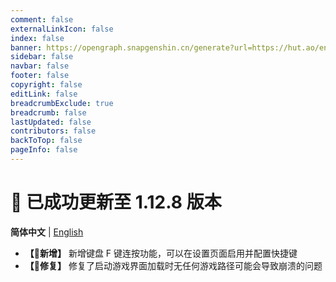 ```yaml
---
comment: false
externalLinkIcon: false
index: false
banner: https://opengraph.snapgenshin.cn/generate?url=https://hut.ao/en/statements/update-log.html
sidebar: false
navbar: false
footer: false
copyright: false
editLink: false
breadcrumbExclude: true
breadcrumb: false
lastUpdated: false
contributors: false
backToTop: false
pageInfo: false
---
```


# 🎉 已成功更新至 1.12.8 版本

**简体中文** | [English](/en/statements/latest.html)

- **【🎉新增】** 新增键盘 F 键连按功能，可以在设置页面启用并配置快捷键
- **【🔨修复】** 修复了启动游戏界面加载时无任何游戏路径可能会导致崩溃的问题
